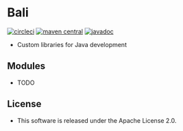 # Bali

[![circleci](https://img.shields.io/badge/circleci-bali-brightgreen.svg)](https://circleci.com/gh/spt-oss/bali)
[![maven central](https://img.shields.io/badge/maven_central-bali-blue.svg)](https://mvnrepository.com/artifact/com.github.spt-oss/bali)
[![javadoc](https://img.shields.io/badge/javadoc-bali-blue.svg)](https://javadoc.io/doc/com.github.spt-oss/bali)

* Custom libraries for Java development

## Modules

* TODO

## License

* This software is released under the Apache License 2.0.
